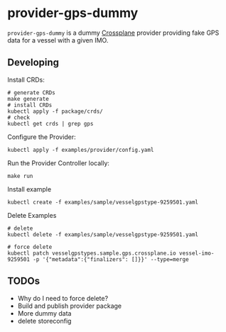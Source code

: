# provider-gps-dummy

`provider-gps-dummy` is a dummy [Crossplane](https://crossplane.io/) provider providing fake GPS data for a vessel with a given IMO.

## Developing

Install CRDs:
```
# generate CRDs
make generate
# install CRDs
kubectl apply -f package/crds/
# check
kubectl get crds | grep gps
```

Configure the Provider:
```
kubectl apply -f examples/provider/config.yaml
```

Run the Provider Controller locally:
```
make run
```

Install example
```
kubectl create -f examples/sample/vesselgpstype-9259501.yaml
```

Delete Examples
```
# delete
kubectl delete -f examples/sample/vesselgpstype-9259501.yaml

# force delete
kubectl patch vesselgpstypes.sample.gps.crossplane.io vessel-imo-9259501 -p '{"metadata":{"finalizers": []}}' --type=merge
```

## TODOs
* Why do I need to force delete?
* Build and publish provider package
* More dummy data
* delete storeconfig